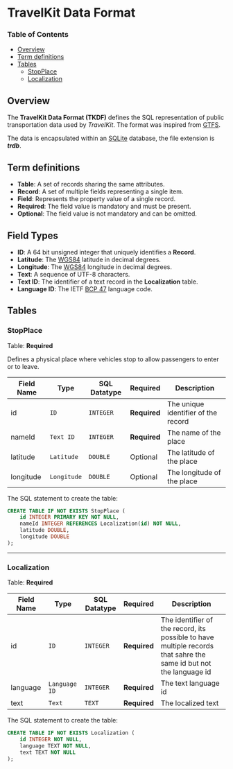 # TravelKit Data Format

### Table of Contents
- [Overview](#overview)
- [Term definitions](#term-definitions)
- [Tables](#tables)
    - [StopPlace](#stopplace)
    - [Localization](#localization)

## Overview
The **TravelKit Data Format (TKDF)** defines the SQL representation of public transportation data used by *TravelKit*. The format was inspired from [GTFS](https://developers.google.com/transit/gtfs). 

The data is encapsulated within an [SQLite](https://sqlite.org/about.html) database, the file extension is ***trdb***.

## Term definitions
* **Table**: A set of records sharing the same attributes.
* **Record**: A set of multiple fields representing a single item. 
* **Field**: Represents the property value of a single record.
* **Required**: The field value is mandatory and must be present.
* **Optional**: The field value is not mandatory and can be omitted.

## Field Types
* **ID**: A 64 bit unsigned integer that uniquely identifies a **Record**.
* **Latitude**: The [WGS84](https://wikipedia.org/wiki/World_Geodetic_System) latitude in decimal degrees.
* **Longitude**: The [WGS84](https://wikipedia.org/wiki/World_Geodetic_System) longitude in decimal degrees.
* **Text**: A sequence of UTF-8 characters.
* **Text ID**: The identifier of a text record in the **Localization** table.
* **Language ID**: The IETF [BCP 47](http://www.rfc-editor.org/rfc/bcp/bcp47.txt) language code.

## Tables
### StopPlace
Table: **Required**

Defines a physical place where vehicles stop to allow passengers to enter or to leave.

| Field Name    | Type          | SQL Datatype      | Required | Description          |
|---------------|---------------|-------------------|----------|----------------------|
id | `ID` | `INTEGER` | **Required**| The unique identifier of the record
nameId | `Text ID` | `INTEGER` | **Required** | The name of the place
latitude | `Latitude` | `DOUBLE` | Optional | The latitude of the place
longitude | `Longitude` | `DOUBLE` | Optional | The longitude of the place

The SQL statement to create the table:
``` SQL
CREATE TABLE IF NOT EXISTS StopPlace (
    id INTEGER PRIMARY KEY NOT NULL,
    nameId INTEGER REFERENCES Localization(id) NOT NULL,
    latitude DOUBLE,
    longitude DOUBLE
);
```
---

### Localization
Table: **Required**

| Field Name    | Type          | SQL Datatype      | Required | Description          |
|---------------|---------------|-------------------|----------|----------------------|
id | `ID` | `INTEGER` | **Required** | The identifier of the record, its possible to have multiple records that sahre the same id but not the language id
language | `Language ID` | `INTEGER` | **Required**| The text language id
text | `Text` | `TEXT` | **Required** | The localized text

The SQL statement to create the table:
``` SQL
CREATE TABLE IF NOT EXISTS Localization (
    id INTEGER NOT NULL,
    language TEXT NOT NULL,
    text TEXT NOT NULL
);
```
